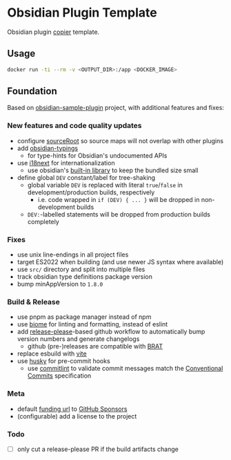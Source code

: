 # Obsidian Plugin Template

Obsidian plugin [copier](https://github.com/copier-org/copier) template.

## Usage

```sh
docker run -ti --rm -v <OUTPUT_DIR>:/app <DOCKER_IMAGE>
```

## Foundation

Based on [obsidian-sample-plugin](https://github.com/obsidianmd/obsidian-sample-plugin) project, with additional features and fixes:

### New features and code quality updates

- configure [sourceRoot](https://esbuild.github.io/api/#source-root) so source maps will not overlap with other plugins
- add [obsidian-typings](https://github.com/Fevol/obsidian-typings)
  - for type-hints for Obsidian's undocumented APIs
- use [i18next](https://www.i18next.com/) for internationalization
  - use obsidian's [built-in library](https://forum.obsidian.md/t/expose-useful-libraries-to-plugin-devs-incl-i18next/89371) to keep the bundled size small
- define global `DEV` constant/label for tree-shaking
  - global variable `DEV` is replaced with literal `true`/`false` in development/production builds, respectively
    - i.e. code wrapped in `if (DEV) { ... }` will be dropped in non-development builds
  - `DEV:`-labelled statements will be dropped from production builds completely

### Fixes

- use unix line-endings in all project files
- target ES2022 when building (and use newer JS syntax where available)
- use `src/` directory and split into multiple files
- track obsidian type definitions package version
- bump minAppVersion to `1.8.0`

### Build & Release

- use pnpm as package manager instead of npm
- use [biome](https://biomejs.dev) for linting and formatting, instead of eslint
- add [release-please](https://github.com/googleapis/release-please-action)-based github workflow to automatically bump version numbers and generate changelogs
  - github (pre-)releases are compatible with [BRAT](https://github.com/TfTHacker/obsidian42-brat)
- replace esbuild with [vite](https://vite.dev/)
- use [husky](https://github.com/typicode/husky) for pre-commit hooks
  - use [commitlint](https://commitlint.js.org/) to validate commit messages match the [Conventional Commits](https://www.conventionalcommits.org) specification

### Meta

- default [funding url](https://docs.obsidian.md/Reference/Manifest#fundingUrl) to [GitHub Sponsors](https://github.com/sponsors)
- (configurable) add a license to the project

### Todo

- [ ] only cut a release-please PR if the build artifacts change
